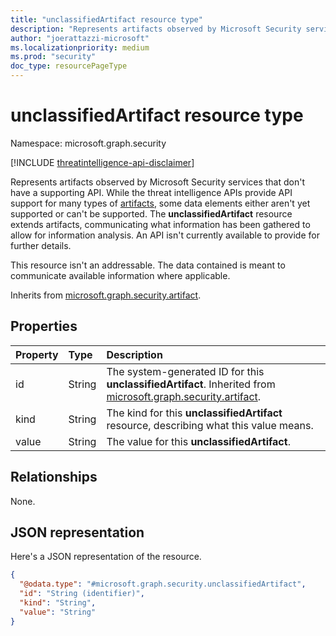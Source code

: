 ```yaml
---
title: "unclassifiedArtifact resource type"
description: "Represents artifacts observed by Microsoft Security services that don't have a supporting API."
author: "joerattazzi-microsoft"
ms.localizationpriority: medium
ms.prod: "security"
doc_type: resourcePageType
---
```


# unclassifiedArtifact resource type

Namespace: microsoft.graph.security

[!INCLUDE [threatintelligence-api-disclaimer](../../includes/threatintelligence-api-disclaimer.md)]

Represents artifacts observed by Microsoft Security services that don't have a supporting API. While the threat intelligence APIs provide API support for many types of [artifacts](../resources/security-artifact.md), some data elements either aren't yet supported or can't be supported. The **unclassifiedArtifact** resource extends artifacts, communicating what information has been gathered to allow for information analysis. An API isn't currently available to provide for further details.

This resource isn't an addressable. The data contained is meant to communicate available information where applicable.

Inherits from [microsoft.graph.security.artifact](../resources/security-artifact.md).

## Properties

| Property | Type   | Description                                                                                                                                       |
| :------- | :----- | :------------------------------------------------------------------------------------------------------------------------------------------------ |
| id       | String | The system-generated ID for this **unclassifiedArtifact**. Inherited from [microsoft.graph.security.artifact](../resources/security-artifact.md). |
| kind     | String | The kind for this **unclassifiedArtifact** resource, describing what this value means.                                                            |
| value    | String | The value for this **unclassifiedArtifact**.                                                                                                      |

## Relationships

None.

## JSON representation

Here's a JSON representation of the resource.

<!-- {
  "blockType": "resource",
  "keyProperty": "id",
  "@odata.type": "microsoft.graph.security.unclassifiedArtifact",
  "baseType": "microsoft.graph.security.artifact",
  "openType": false
}
-->

```json
{
  "@odata.type": "#microsoft.graph.security.unclassifiedArtifact",
  "id": "String (identifier)",
  "kind": "String",
  "value": "String"
}
```
